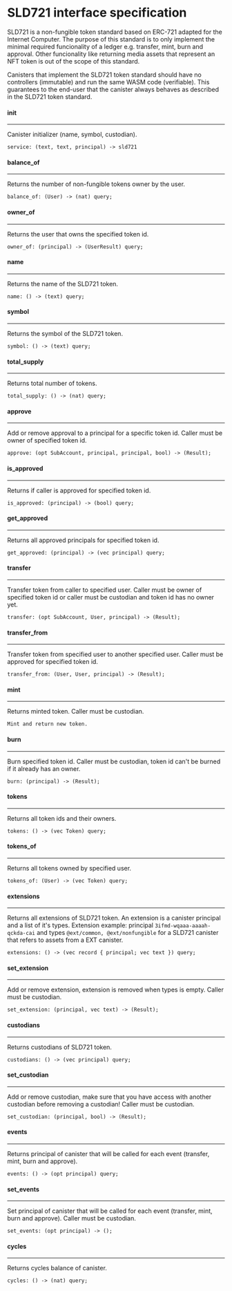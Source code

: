 # SLD721 interface specification

SLD721 is a non-fungible token standard based on ERC-721 adapted for the Internet Computer. The purpose of this standard is to only implement the minimal required funcionality of a ledger e.g. transfer, mint, burn and approval. Other funcionality like returning media assets that represent an NFT token is out of the scope of this standard. 

Canisters that implement the SLD721 token standard should have no controllers (immutable) and run the same WASM code (verifiable). This guarantees to the end-user that the canister always behaves as described in the SLD721 token standard.


#### init
---
Canister initializer (name, symbol, custodian).
```
service: (text, text, principal) -> sld721
```

#### balance_of
---
Returns the number of non-fungible tokens owner by the user.
```
balance_of: (User) -> (nat) query;
```

#### owner_of
---
Returns the user that owns the specified token id.
```
owner_of: (principal) -> (UserResult) query;
```

#### name
---
Returns the name of the SLD721 token.
```
name: () -> (text) query;
```

#### symbol
---
Returns the symbol of the SLD721 token.
```
symbol: () -> (text) query;
```

#### total_supply
---
Returns total number of tokens.
```
total_supply: () -> (nat) query;
```

#### approve
---
Add or remove approval to a principal for a specific token id.
Caller must be owner of specified token id.
```
approve: (opt SubAccount, principal, principal, bool) -> (Result);
```


#### is_approved
---
Returns if caller is approved for specified token id.
```
is_approved: (principal) -> (bool) query;
```

#### get_approved
---
Returns all approved principals for specified token id.
```
get_approved: (principal) -> (vec principal) query;
```

#### transfer
---
Transfer token from caller to specified user.
Caller must be owner of specified token id or caller must be custodian and token id has no owner yet.
```
transfer: (opt SubAccount, User, principal) -> (Result);
```

#### transfer_from
---
Transfer token from specified user to another specified user.
Caller must be approved for specified token id.
```
transfer_from: (User, User, principal) -> (Result);
```

#### mint
---
Returns minted token.
Caller must be custodian.
```
Mint and return new token.
```

#### burn
---
Burn specified token id.
Caller must be custodian, token id can't be burned if it already has an owner.
```
burn: (principal) -> (Result);
```


#### tokens
---
Returns all token ids and their owners.
```
tokens: () -> (vec Token) query;
```

#### tokens_of
---
Returns all tokens owned by specified user.
```
tokens_of: (User) -> (vec Token) query;
```

#### extensions
---
Returns all extensions of SLD721 token. An extension is a canister principal and a list of it's types.
Extension example: principal `3ifmd-wqaaa-aaaah-qckda-cai` and types `@ext/common, @ext/nonfungible` for a SLD721 canister that refers to assets from a EXT canister. 
```
extensions: () -> (vec record { principal; vec text }) query;
```

#### set_extension
---
Add or remove extension, extension is removed when types is empty.
Caller must be custodian.
```
set_extension: (principal, vec text) -> (Result);
```

#### custodians
---
Returns custodians of SLD721 token.
```
custodians: () -> (vec principal) query;
```

#### set_custodian
---
Add or remove custodian, make sure that you have access with another custodian before removing a custodian!
Caller must be custodian.
```
set_custodian: (principal, bool) -> (Result);
```

#### events
---
Returns principal of canister that will be called for each event (transfer, mint, burn and approve).
```
events: () -> (opt principal) query;
```

#### set_events
---
Set principal of canister that will be called for each event (transfer, mint, burn and approve).
Caller must be custodian.
```
set_events: (opt principal) -> ();
```

#### cycles
---
Returns cycles balance of canister.
```
cycles: () -> (nat) query;
```
